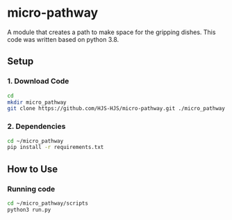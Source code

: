 # micro-pathway
A module that creates a path to make space for the gripping dishes.
This code was written based on python 3.8.

## Setup
### 1. Download Code
```sh
cd
mkdir micro_pathway
git clone https://github.com/HJS-HJS/micro-pathway.git ./micro_pathway
```

### 2. Dependencies
```sh
cd ~/micro_pathway
pip install -r requirements.txt    
```

## How to Use
### Running code

```sh
cd ~/micro_pathway/scripts
python3 run.py
```